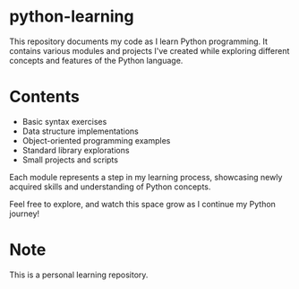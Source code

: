 # python-learning
This repository documents my code as I learn Python programming. It contains various modules and projects I've created while exploring different concepts and features of the Python language.

# Contents
- Basic syntax exercises
- Data structure implementations
- Object-oriented programming examples
- Standard library explorations
- Small projects and scripts

Each module represents a step in my learning process, showcasing newly acquired skills and understanding of Python concepts.

Feel free to explore, and watch this space grow as I continue my Python journey!

# Note
This is a personal learning repository.
